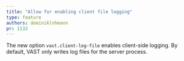```yaml
---
title: "Allow for enabling client file logging"
type: feature
authors: dominiklohmann
pr: 1132
---
```


The new option `vast.client-log-file` enables client-side logging. By default,
VAST only writes log files for the server process.
